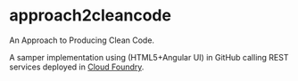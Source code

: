 # approach2cleancode
An Approach to Producing Clean Code.

A samper implementation using (HTML5+Angular UI) in GitHub calling REST services deployed in <a href="https://mapteb.github.io/approach2cleancode/v1.0/customizePizza.html">Cloud Foundry<a/>.
